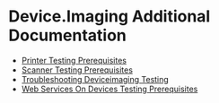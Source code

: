 # Device.Imaging Additional Documentation
- [Printer Testing Prerequisites](printer-testing-prerequisites.md)
- [Scanner Testing Prerequisites](scanner-testing-prerequisites.md)
- [Troubleshooting Deviceimaging Testing](troubleshooting-deviceimaging-testing.md)
- [Web Services On Devices Testing Prerequisites](web-services-on-devices-testing-prerequisites.md)
